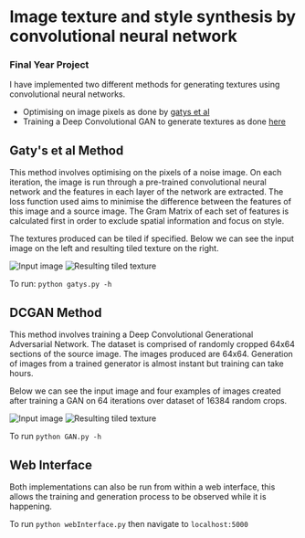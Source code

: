 # Image texture and style synthesis by convolutional neural network
### Final Year Project 

I have implemented two different methods for generating textures using convolutional neural networks.
* Optimising on image pixels as done by [gatys et al](https://arxiv.org/pdf/1505.07376.pdf)
* Training a Deep Convolutional GAN to generate textures as done [here](https://arxiv.org/pdf/1511.06434.pdf)

## Gaty's et al Method
This method involves optimising on the pixels of a noise image. On each iteration, the image is run through a pre-trained convolutional neural network and the features in each layer of the network are extracted. The loss function used aims to minimise the difference between the features of this image and a source image. The Gram Matrix of each set of features is calculated first in order to exclude spatial information and focus on style.

The textures produced can be tiled if specified. Below we can see the input image on the left and resulting tiled texture on the right.

![Input image ](http://harrybp.github.io/texture_images/gatys_input2.jpg) 
![Resulting tiled texture ](http://harrybp.github.io/texture_images/g2atys_tiled.jpg)

To run: `python gatys.py -h`

## DCGAN Method
This method involves training a Deep Convolutional Generational Adversarial Network. The dataset is comprised of randomly cropped 64x64 sections of the source image. The images produced are 64x64. Generation of images from a trained generator is almost instant but training can take hours.

Below we can see the input image and four examples of images created after training a GAN on 64 iterations over dataset of 16384 random crops.

![Input image](http://harrybp.github.io/texture_images/GAN_input.jpg)
![Resulting tiled texture](http://harrybp.github.io/texture_images/GAN_result.jpg)

To run `python GAN.py -h`

## Web Interface
Both implementations can also be run from within a web interface, this allows the training and generation process to be observed while it is happening.

To run `python webInterface.py` then navigate to `localhost:5000`
